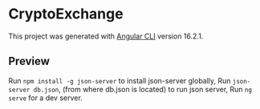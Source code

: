 # CryptoExchange

This project was generated with [Angular CLI](https://github.com/angular/angular-cli) version 16.2.1.

## Preview

Run `npm install -g json-server` to install json-server globally,
Run `json-server db.json`, (from where db.json is located) to run json server,
Run `ng serve` for a dev server.

